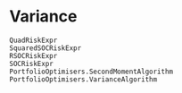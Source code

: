 # Variance

```@docs
QuadRiskExpr
SquaredSOCRiskExpr
RSOCRiskExpr
SOCRiskExpr
PortfolioOptimisers.SecondMomentAlgorithm
PortfolioOptimisers.VarianceAlgorithm
```
